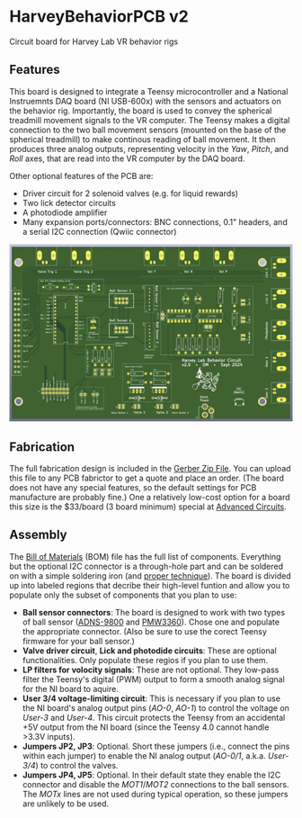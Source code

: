 # HarveyBehaviorPCB v2
Circuit board for Harvey Lab VR behavior rigs


## Features
This board is designed to integrate a Teensy microcontroller and a National Instruemnts DAQ board (NI USB-600x) with the sensors and actuators on the behavior rig. Importantly, the board is used to convey the spherical treadmill movement signals to the VR computer. The Teensy makes a digital connection to the two ball movement sensors (mounted on the base of the spherical treadmill) to make continous reading of ball movement. It then produces three analog outputs, representing velocity in the _Yaw_, _Pitch_, and _Roll_ axes, that are read into the VR computer by the DAQ board. 

Other optional features of the PCB are: 
- Driver circuit for 2 solenoid valves (e.g. for liquid rewards)
- Two lick detector circuits
- A photodiode amplifier
- Many expansion ports/connectors: BNC connections, 0.1" headers, and a serial I2C connection (Qwiic connector)

![3D PCB model](HarveyBehaviorPCB_v2_3DModel.jpg)

## Fabrication
The full fabrication design is included in the [Gerber Zip File](PCB_v2_KiCAD/Gerbers/HarveyBehaviorPCB_v2.zip?raw=true). You can upload this file to any PCB fabrictor to get a quote and place an order. (The board does not have any special features, so the default settings for PCB manufacture are probably fine.) One a relatively low-cost option for a board this size is the $33/board (3 board minimum) special at [Advanced Circuits](https://www.advancedpcb.com/en-us/33-each-special/).

## Assembly
The [Bill of Materials](HarveyBehaviorPCB_v2_BOM.xlsx?raw=true) (BOM) file has the full list of components. Everything but the optional I2C connector is a through-hole part and can be soldered on with a simple soldering iron (and [proper technique](https://mightyohm.com/files/soldercomic/FullSolderComic_EN.pdf)). The board is divided up into labeled regions that decribe their high-level funtion and allow you to populate only the subset of components that you plan to use:
- **Ball sensor connectors**: The board is designed to work with two types of ball sensor ([ADNS-9800](https://www.tindie.com/products/citizenjoe/adns-9800-motion-sensor/) and [PMW3360](https://www.tindie.com/products/citizenjoe/pmw3360-motion-sensor/)). Chose one and populate the appropriate connector. (Also be sure to use the corect Teensy firmware for your ball sensor.)
- **Valve driver circuit**, **Lick and photodide circuits**: These are optional functionalities. Only populate these regios if you plan to use them.
- **LP filters for volocity signals**: These are not optional. They low-pass filter the Teensy's digital (PWM) output to form a smooth analog signal for the NI board to aquire.
- **User 3/4 voltage-limiting circuit**: This is necessary if you plan to use the NI board's analog output pins (_AO-0_, _AO-1_) to control the voltage on _User-3_ and _User-4_. This circuit protects the Teensy from an accidental +5V output from the NI board (since the Teensy 4.0 cannot handle >3.3V inputs).
- **Jumpers JP2, JP3**: Optional. Short these jumpers (i.e., connect the pins within each jumper) to enable the NI analog output (_AO-0/1_, a.k.a. _User-3/4_) to control the valves.
- **Jumpers JP4, JP5**: Optional. In their default state they enable the I2C connector and disable the _MOT1_/_MOT2_ connections to the ball sensors. The _MOTx_ lines are not used during typical operation, so these jumpers are unlikely to be used.
